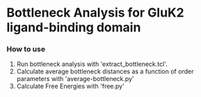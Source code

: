 # Bottleneck Analysis for GluK2 ligand-binding domain

### How to use

1. Run bottleneck analysis with 'extract_bottleneck.tcl'.
2. Calculate average bottleneck distances as a function of order parameters with 'average-bottleneck.py'
3. Calculate Free Energies with 'free.py'
